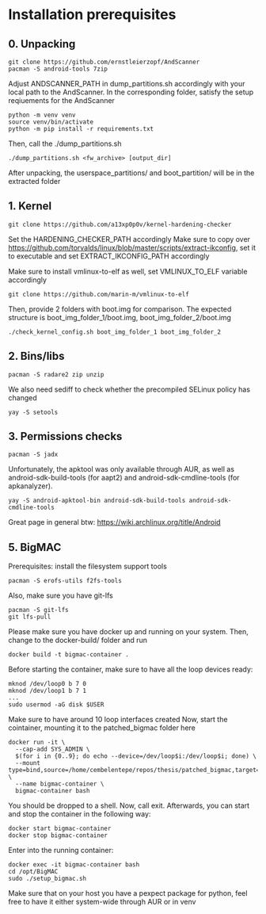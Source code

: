 # Installation prerequisites
## 0. Unpacking

```
git clone https://github.com/ernstleierzopf/AndScanner
pacman -S android-tools 7zip
```


Adjust ANDSCANNER_PATH in dump_partitions.sh accordingly with your local path to the AndScanner. In the corresponding folder, 
satisfy the setup reqiuements for the AndScanner

```
python -m venv venv
source venv/bin/activate
python -m pip install -r requirements.txt
```

Then, call the ./dump_partitions.sh

```
./dump_partitions.sh <fw_archive> [output_dir]
```

After unpacking, the userspace_partitions/ and boot_partition/ will be in the extracted folder

## 1. Kernel
```
git clone https://github.com/a13xp0p0v/kernel-hardening-checker
```
Set the HARDENING_CHECKER_PATH accordingly
Make sure to copy over https://github.com/torvalds/linux/blob/master/scripts/extract-ikconfig, set it to executable and set EXTRACT_IKCONFIG_PATH accordingly

Make sure to install vmlinux-to-elf as well, set VMLINUX_TO_ELF variable accordingly
```
git clone https://github.com/marin-m/vmlinux-to-elf
```

Then, provide 2 folders with boot.img for comparison. The expected structure is boot_img_folder_1/boot.img, boot_img_folder_2/boot.img

```
./check_kernel_config.sh boot_img_folder_1 boot_img_folder_2
```

## 2. Bins/libs


```
pacman -S radare2 zip unzip 
```
We also need sediff to check whether the precompiled SELinux policy has changed
```
yay -S setools
```

## 3. Permissions checks

```
pacman -S jadx
```

Unfortunately, the apktool was only available through AUR, as well as android-sdk-build-tools (for aapt2) and android-sdk-cmdline-tools (for apkanalyzer).

```
yay -S android-apktool-bin android-sdk-build-tools android-sdk-cmdline-tools
```

Great page in general btw: https://wiki.archlinux.org/title/Android
## 5. BigMAC
Prerequisites: install the filesystem support tools
```
pacman -S erofs-utils f2fs-tools
```
Also, make sure you have git-lfs
```
pacman -S git-lfs
git lfs-pull
```


Please make sure you have docker up and running on your system.
Then, change to the docker-build/ folder and run 
```
docker build -t bigmac-container .
```
Before starting the container, make sure to have all the loop devices ready:
```
mknod /dev/loop0 b 7 0
mknod /dev/loop1 b 7 1
...
sudo usermod -aG disk $USER
```
Make sure to have around 10 loop interfaces created
Now, start the cointainer, mounting it to the patched_bigmac folder here
```
docker run -it \
  --cap-add SYS_ADMIN \
  $(for i in {0..9}; do echo --device=/dev/loop$i:/dev/loop$i; done) \
  --mount type=bind,source=/home/cembelentepe/repos/thesis/patched_bigmac,target=/opt/BigMAC \
  --name bigmac-container \
  bigmac-container bash
```
You should be dropped to a shell. Now, call exit. Afterwards, you can start and stop the container in the following way:
```
docker start bigmac-container
docker stop bigmac-container
```
Enter into the running container:
```
docker exec -it bigmac-container bash
cd /opt/BigMAC
sudo ./setup_bigmac.sh
```
Make sure that on your host you have a pexpect package for python, feel free to have it either system-wide through AUR or in venv


